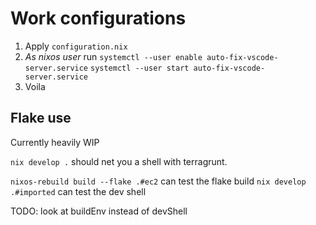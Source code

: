 # Work configurations

1. Apply `configuration.nix`
1. *As nixos user* run
   `systemctl --user enable auto-fix-vscode-server.service`
   `systemctl --user start auto-fix-vscode-server.service`
1. Voila

## Flake use

Currently heavily WIP

`nix develop .` should net you a shell with terragrunt.

`nixos-rebuild build --flake .#ec2` can test the flake build
`nix develop .#imported` can test the dev shell

TODO: look at buildEnv instead of devShell
